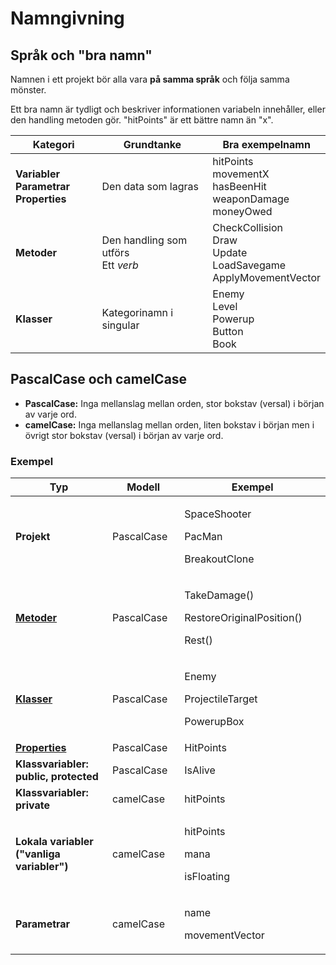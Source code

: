 # Namngivning

## Språk och "bra namn"

Namnen i ett projekt bör alla vara **på samma språk** och följa samma mönster.

Ett bra namn är tydligt och beskriver informationen variabeln innehåller, eller den handling metoden gör. "hitPoints" är ett bättre namn än "x".

<table><thead><tr><th width="150">Kategori</th><th width="203.8411053540587">Grundtanke</th><th>Bra exempelnamn</th></tr></thead><tbody><tr><td><strong>Variabler</strong><br><strong>Parametrar</strong><br><strong>Properties</strong></td><td>Den data som lagras</td><td>hitPoints<br>movementX<br>hasBeenHit<br>weaponDamage<br>moneyOwed</td></tr><tr><td><strong>Metoder</strong></td><td>Den handling som utförs<br>Ett <em>verb</em></td><td>CheckCollision<br>Draw<br>Update<br>LoadSavegame<br>ApplyMovementVector</td></tr><tr><td><strong>Klasser</strong></td><td>Kategorinamn i singular</td><td>Enemy<br>Level<br>Powerup<br>Button<br>Book</td></tr></tbody></table>

## PascalCase och camelCase

* **PascalCase:** Inga mellanslag mellan orden, stor bokstav (versal) i början av varje ord.
* **camelCase:** Inga mellanslag mellan orden, liten bokstav i början men i övrigt stor bokstav (versal) i början av varje ord.

### Exempel

<table><thead><tr><th width="242.2047984048375">Typ</th><th width="150">Modell</th><th width="352.26099094514075">Exempel</th></tr></thead><tbody><tr><td><strong>Projekt</strong></td><td>PascalCase</td><td><p>SpaceShooter</p><p>PacMan</p><p>BreakoutClone</p></td></tr><tr><td><a href="egna-metoder.md"><strong>Metoder</strong></a></td><td>PascalCase</td><td><p>TakeDamage()</p><p>RestoreOriginalPosition()</p><p>Rest()</p></td></tr><tr><td><a href="../klasser-och-objektorientering/klasser-och-instanser.md"><strong>Klasser</strong></a></td><td>PascalCase</td><td><p>Enemy</p><p>ProjectileTarget</p><p>PowerupBox</p></td></tr><tr><td><a href="../klasser-och-objektorientering/inkapsling-och-properties.md"><strong>Properties</strong></a></td><td>PascalCase</td><td>HitPoints</td></tr><tr><td><strong>Klassvariabler:</strong> <br><strong>public, protected</strong></td><td>PascalCase</td><td>IsAlive</td></tr><tr><td><strong>Klassvariabler: private</strong></td><td>camelCase</td><td>hitPoints</td></tr><tr><td><strong>Lokala variabler</strong><br><strong>("vanliga variabler")</strong></td><td>camelCase</td><td><p>hitPoints</p><p>mana</p><p>isFloating</p></td></tr><tr><td><strong>Parametrar</strong></td><td>camelCase</td><td><p>name</p><p>movementVector</p></td></tr></tbody></table>

